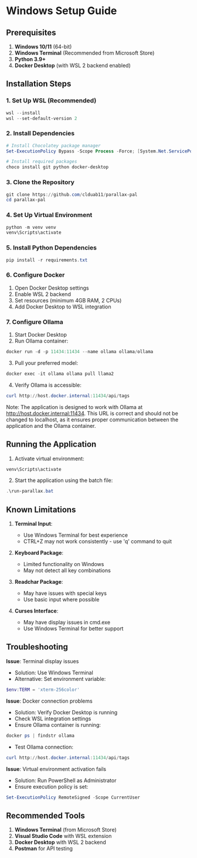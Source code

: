 # Windows Setup Guide

## Prerequisites

1. **Windows 10/11** (64-bit)
2. **Windows Terminal** (Recommended from Microsoft Store)
3. **Python 3.9+**
4. **Docker Desktop** (with WSL 2 backend enabled)

## Installation Steps

### 1. Set Up WSL (Recommended)
```powershell
wsl --install
wsl --set-default-version 2
```

### 2. Install Dependencies
```powershell
# Install Chocolatey package manager
Set-ExecutionPolicy Bypass -Scope Process -Force; [System.Net.ServicePointManager]::SecurityProtocol = [System.Net.SecurityProtocolType]::Tls12; iex ((New-Object System.Net.WebClient).DownloadString('https://community.chocolatey.org/install.ps1'))

# Install required packages
choco install git python docker-desktop
```

### 3. Clone the Repository
```powershell
git clone https://github.com/clduab11/parallax-pal
cd parallax-pal
```

### 4. Set Up Virtual Environment
```powershell
python -m venv venv
venv\Scripts\activate
```

### 5. Install Python Dependencies
```powershell
pip install -r requirements.txt
```

### 6. Configure Docker
1. Open Docker Desktop settings
2. Enable WSL 2 backend
3. Set resources (minimum 4GB RAM, 2 CPUs)
4. Add Docker Desktop to WSL integration

### 7. Configure Ollama
1. Start Docker Desktop
2. Run Ollama container:
```powershell
docker run -d -p 11434:11434 --name ollama ollama/ollama
```
3. Pull your preferred model:
```powershell
docker exec -it ollama ollama pull llama2
```
4. Verify Ollama is accessible:
```powershell
curl http://host.docker.internal:11434/api/tags
```

Note: The application is designed to work with Ollama at http://host.docker.internal:11434. This URL is correct and should not be changed to localhost, as it ensures proper communication between the application and the Ollama container.

## Running the Application

1. Activate virtual environment:
```powershell
venv\Scripts\activate
```

2. Start the application using the batch file:
```powershell
.\run-parallax.bat
```

## Known Limitations

1. **Terminal Input**:
   - Use Windows Terminal for best experience
   - CTRL+Z may not work consistently - use 'q' command to quit

2. **Keyboard Package**:
   - Limited functionality on Windows
   - May not detect all key combinations

3. **Readchar Package**:
   - May have issues with special keys
   - Use basic input where possible

4. **Curses Interface**:
   - May have display issues in cmd.exe
   - Use Windows Terminal for better support

## Troubleshooting

**Issue**: Terminal display issues
- Solution: Use Windows Terminal
- Alternative: Set environment variable:
```powershell
$env:TERM = 'xterm-256color'
```

**Issue**: Docker connection problems
- Solution: Verify Docker Desktop is running
- Check WSL integration settings
- Ensure Ollama container is running:
```powershell
docker ps | findstr ollama
```
- Test Ollama connection:
```powershell
curl http://host.docker.internal:11434/api/tags
```

**Issue**: Virtual environment activation fails
- Solution: Run PowerShell as Administrator
- Ensure execution policy is set:
```powershell
Set-ExecutionPolicy RemoteSigned -Scope CurrentUser
```

## Recommended Tools

1. **Windows Terminal** (from Microsoft Store)
2. **Visual Studio Code** with WSL extension
3. **Docker Desktop** with WSL 2 backend
4. **Postman** for API testing